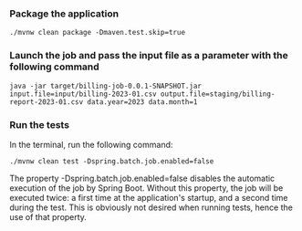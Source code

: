 ### Package the application

`./mvnw clean package -Dmaven.test.skip=true`

### Launch the job and pass the input file as a parameter with the following command

`java -jar target/billing-job-0.0.1-SNAPSHOT.jar input.file=input/billing-2023-01.csv output.file=staging/billing-report-2023-01.csv data.year=2023 data.month=1`

### Run the tests

In the terminal, run the following command:

`./mvnw clean test -Dspring.batch.job.enabled=false`

The property -Dspring.batch.job.enabled=false disables the automatic execution of the job by Spring Boot. Without this property, the job will be executed twice: a first time at the application's startup, and a second time during the test. This is obviously not desired when running tests, hence the use of that property.